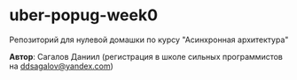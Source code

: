 # uber-popug-week0
Репозиторий для нулевой домашки по курсу "Асинхронная архитектура"

**Автор**: Сагалов Даниил (регистрация в школе сильных программистов на ddsagalov@yandex.com)
